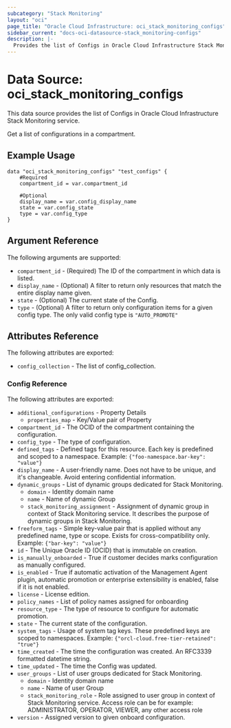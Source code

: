 ```yaml
---
subcategory: "Stack Monitoring"
layout: "oci"
page_title: "Oracle Cloud Infrastructure: oci_stack_monitoring_configs"
sidebar_current: "docs-oci-datasource-stack_monitoring-configs"
description: |-
  Provides the list of Configs in Oracle Cloud Infrastructure Stack Monitoring service
---
```


# Data Source: oci_stack_monitoring_configs
This data source provides the list of Configs in Oracle Cloud Infrastructure Stack Monitoring service.

Get a list of configurations in a compartment.


## Example Usage

```hcl
data "oci_stack_monitoring_configs" "test_configs" {
	#Required
	compartment_id = var.compartment_id

	#Optional
	display_name = var.config_display_name
	state = var.config_state
	type = var.config_type
}
```

## Argument Reference

The following arguments are supported:

* `compartment_id` - (Required) The ID of the compartment in which data is listed.
* `display_name` - (Optional) A filter to return only resources that match the entire display name given.
* `state` - (Optional) The current state of the Config.
* `type` - (Optional) A filter to return only configuration items for a given config type. The only valid config type is `"AUTO_PROMOTE"`


## Attributes Reference

The following attributes are exported:

* `config_collection` - The list of config_collection.

### Config Reference

The following attributes are exported:

* `additional_configurations` - Property Details
	* `properties_map` - Key/Value pair of Property
* `compartment_id` - The OCID of the compartment containing the configuration.
* `config_type` - The type of configuration.
* `defined_tags` - Defined tags for this resource. Each key is predefined and scoped to a namespace. Example: `{"foo-namespace.bar-key": "value"}` 
* `display_name` - A user-friendly name. Does not have to be unique, and it's changeable. Avoid entering confidential information.
* `dynamic_groups` - List of dynamic groups dedicated for Stack Monitoring.
	* `domain` - Identity domain name 
	* `name` - Name of dynamic Group 
	* `stack_monitoring_assignment` - Assignment of dynamic group in context of Stack Monitoring service. It describes the purpose of dynamic groups in Stack Monitoring. 
* `freeform_tags` - Simple key-value pair that is applied without any predefined name, type or scope. Exists for cross-compatibility only. Example: `{"bar-key": "value"}` 
* `id` - The Unique Oracle ID (OCID) that is immutable on creation.
* `is_manually_onboarded` - True if customer decides marks configuration as manually configured.
* `is_enabled` - True if automatic activation of the Management Agent plugin, automatic promotion or enterprise extensibility is enabled, false if it is not enabled.
* `license` - License edition.
* `policy_names` - List of policy names assigned for onboarding
* `resource_type` - The type of resource to configure for automatic promotion.
* `state` - The current state of the configuration.
* `system_tags` - Usage of system tag keys. These predefined keys are scoped to namespaces. Example: `{"orcl-cloud.free-tier-retained": "true"}` 
* `time_created` - The time the configuration was created. An RFC3339 formatted datetime string.
* `time_updated` - The time the Config was updated.
* `user_groups` - List of user groups dedicated for Stack Monitoring.
	* `domain` - Identity domain name 
	* `name` - Name of user Group 
	* `stack_monitoring_role` - Role assigned to user group in context of Stack Monitoring service. Access role can be for example: ADMINISTRATOR, OPERATOR, VIEWER, any other access role 
* `version` - Assigned version to given onboard configuration.

